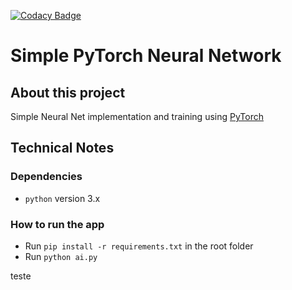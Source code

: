 [![Codacy Badge](https://api.codacy.com/project/badge/Grade/569cb0e9362a4af780260a67c551e1c5)](https://app.codacy.com/app/thiau/simple-torch-nn?utm_source=github.com&utm_medium=referral&utm_content=thiau/simple-torch-nn&utm_campaign=Badge_Grade_Settings)

# Simple PyTorch Neural Network

## About this project
Simple Neural Net implementation and training using [PyTorch](https://pytorch.org/)

## Technical Notes

### Dependencies
- `python` version 3.x

### How to run the app
- Run `pip install -r requirements.txt` in the root folder
- Run `python ai.py`

teste
